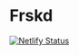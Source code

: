 # Frskd

[![Netlify Status](https://api.netlify.com/api/v1/badges/f101be1b-7db5-44b0-9f40-65da6e2e5ed5/deploy-status)](https://app.netlify.com/sites/frskd/deploys)
